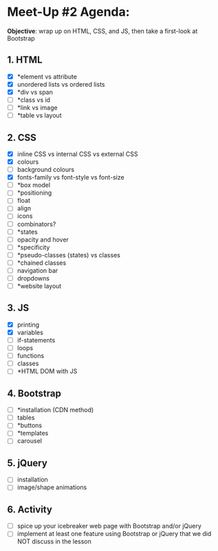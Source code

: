 # Meet-Up #2 Agenda:

**Objective**: wrap up on HTML, CSS, and JS, then take a first-look at Bootstrap

## 1. HTML
- [x] *element vs attribute
- [x] unordered lists vs ordered lists
- [x] *div vs span
- [ ] *class vs id
- [ ] *link vs image
- [ ] *table vs layout

## 2. CSS
- [x] inline CSS vs internal CSS vs external CSS
- [x] colours
- [ ] background colours
- [x] fonts-family vs font-style vs font-size
- [ ] *box model
- [ ] *positioning
- [ ] float
- [ ] align
- [ ] icons
- [ ] combinators?
- [ ] *states
- [ ] opacity and hover
- [ ] *specificity
- [ ] *pseudo-classes (states) vs classes
- [ ] *chained classes
- [ ] navigation bar
- [ ] dropdowns
- [ ] *website layout

## 3. JS
- [x] printing
- [x] variables
- [ ] if-statements
- [ ] loops
- [ ] functions
- [ ] classes
- [ ] *HTML DOM with JS

## 4. Bootstrap
- [ ] *installation (CDN method)
- [ ] tables
- [ ] *buttons
- [ ] *templates
- [ ] carousel

## 5. jQuery
- [ ] installation
- [ ] image/shape animations

## 6. Activity
- [ ] spice up your icebreaker web page with Bootstrap and/or jQuery
- [ ] implement at least one feature using Bootstrap or jQuery that we did NOT discuss in the lesson
